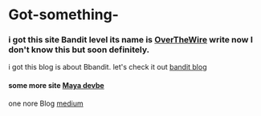 # Got-something-
### i got this site Bandit level its name is [OverTheWire](https://overthewire.org/wargames/bandit/bandit0.html) write now I don't know this but soon definitely. 
 i got this blog is about Bbandit. let's check it out [bandit blog](https://medium.com/secttp/overthewire-bandit-level-0-53d7b0c43ec8)
 #### some more site [Maya devbe  ](https://mayadevbe.me/posts/overthewire/bandit/level1/)
 one nore Blog [medium](https://infosecwriteups.com/over-the-wire-wargames-bandit-level-0-to-10-walkthrough-97015bfc6538)


 
 
